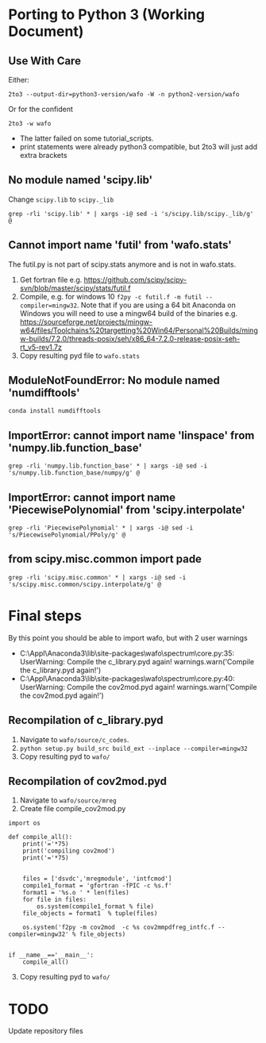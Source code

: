 # Porting to Python 3 (Working Document)

## Use With Care

Either:

```2to3 --output-dir=python3-version/wafo -W -n python2-version/wafo```

Or for the confident

```2to3 -w wafo```

- The latter failed on some tutorial_scripts.
- print statements were already python3 compatible, but 2to3 will just add extra brackets


## No module named 'scipy.lib'

Change ```scipy.lib``` to ```scipy._lib```

```grep -rli 'scipy.lib' * | xargs -i@ sed -i 's/scipy.lib/scipy._lib/g' @```

## Cannot import name 'futil' from 'wafo.stats'

The futil.py is not part of scipy.stats anymore and is not in wafo.stats.

1. Get fortran file e.g. https://github.com/scipy/scipy-svn/blob/master/scipy/stats/futil.f
2. Compile, e.g. for windows 10 ```f2py -c futil.f -m futil --compiler=mingw32```. Note that if you are using a 64 bit Anaconda on Windows you will need to use a mingw64 build of the binaries e.g. https://sourceforge.net/projects/mingw-w64/files/Toolchains%20targetting%20Win64/Personal%20Builds/mingw-builds/7.2.0/threads-posix/seh/x86_64-7.2.0-release-posix-seh-rt_v5-rev1.7z
3. Copy resulting pyd file to ```wafo.stats```

## ModuleNotFoundError: No module named 'numdifftools'

```conda install numdifftools```

## ImportError: cannot import name 'linspace' from 'numpy.lib.function_base'

```grep -rli 'numpy.lib.function_base' * | xargs -i@ sed -i 's/numpy.lib.function_base/numpy/g' @```

## ImportError: cannot import name 'PiecewisePolynomial' from 'scipy.interpolate'

```grep -rli 'PiecewisePolynomial' * | xargs -i@ sed -i 's/PiecewisePolynomial/PPoly/g' @```

## from scipy.misc.common import pade

```grep -rli 'scipy.misc.common' * | xargs -i@ sed -i 's/scipy.misc.common/scipy.interpolate/g' @```

# Final steps

By this point you should be able to import wafo, but with 2 user warnings

* C:\Appl\Anaconda3\lib\site-packages\wafo\spectrum\core.py:35: UserWarning: Compile the c_library.pyd again!
  warnings.warn('Compile the c_library.pyd again!')
* C:\Appl\Anaconda3\lib\site-packages\wafo\spectrum\core.py:40: UserWarning: Compile the cov2mod.pyd again!
  warnings.warn('Compile the cov2mod.pyd again!')

## Recompilation of c_library.pyd

1. Navigate to ```wafo/source/c_codes```. 
2. ```python setup.py build_src build_ext --inplace --compiler=mingw32```
3. Copy resulting pyd to ```wafo/```

## Recompilation of cov2mod.pyd 

1. Navigate to ```wafo/source/mreg```
2. Create file compile_cov2mod.py

``` # Based on compile_all
import os

def compile_all():   
    print('='*75)
    print('compiling cov2mod')
    print('='*75)
    
 
    files = ['dsvdc','mregmodule', 'intfcmod']
    compile1_format = 'gfortran -fPIC -c %s.f'
    format1 = '%s.o ' * len(files)
    for file in files:
        os.system(compile1_format % file)
    file_objects = format1  % tuple(files)
        
    os.system('f2py -m cov2mod  -c %s cov2mmpdfreg_intfc.f --compiler=mingw32' % file_objects)
     
    
if __name__=='__main__':
    compile_all()
```

3. Copy resulting pyd to ```wafo/```

# TODO

Update repository files
